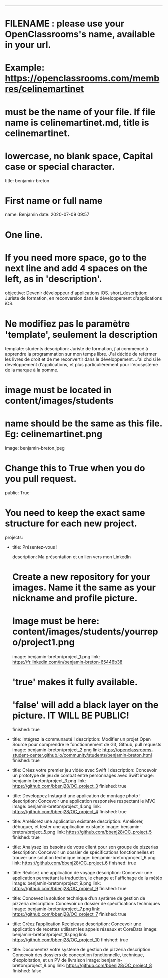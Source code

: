 ---

# FILENAME : please use your OpenClassrooms's name, available in your url.
# Example: https://openclassrooms.com/membres/celinemartinet
# must be the name of your file. If file name is celinemartinet.md, title is celinemartinet.
# lowercase, no blank space, Capital case or special character.
title: benjamin-breton

# First name or full name
name: Benjamin
date: 2020-07-09 09:57

# One line.
# If you need more space, go to the next line and add 4 spaces on the left, as in 'description'.
objective: Devenir développeur d'applications iOS.
short_description: Juriste de formation, en reconversion dans le développement d'applications iOS.

# Ne modifiez pas le paramètre 'template', seulement la description
template: students
description:
    Juriste de formation, j'ai commencé à apprendre la programmation sur mon temps libre. 
    J'ai décidé de refermer les livres de droit et de me reconvertir dans le développement.
    J'ai choisi le développement d'applications, et plus particulièrement 
    pour l'écosystème de la marque à la pomme.



# image must be located in content/images/students
# name should be the same as this file. Eg: celinemartinet.png
image: benjamin-breton.jpeg

# Change this to True when you do you pull request.
public: True

# You need to keep the exact same structure for each new project.
projects:
  - title: Présentez-vous !

    description: Ma présentation et un lien vers mon LinkedIn
    # Create a new repository for your images. Name it the same as your nickname and profile picture.
    # Image must be here: content/images/students/yourrepo/project1.png
    image: benjamin-breton/project_1.png
    link: https://fr.linkedin.com/in/benjamin-breton-65446b38
    # 'true' makes it fully available.
    # 'false' will add a black layer on the picture. IT WILL BE PUBLIC!
    finished: true
  - title: Intégrez la communauté !
    description: Modifier un projet Open Source pour comprendre le fonctionnement de Git, Github, pull requests
    image: benjamin-breton/project_2.png
    link: https://openclassrooms-student-center.github.io/community/students/benjamin-breton.html
    finished: true
  - title: Créez votre premier jeu vidéo avec Swift !
    description: Concevoir un prototype de jeu de combat entre personnages avec Swift
    image: benjamin-breton/project_3.png
    link: https://github.com/bbenj28/OC_project_3
    finished: true
  - title: Développez Instagrid une application de montage photo !
    description: Concevoir une application responsive respectant le MVC
    image: benjamin-breton/project_4.png
    link: https://github.com/bbenj28/OC_project_4
    finished: true
  - title: Améliorez une application existante
    description: Améliorer, débuguer, et tester une application existante
    image: benjamin-breton/project_5.png
    link: https://github.com/bbenj28/OC_project_5
    finished: true
  - title: Analysez les besoins de votre client pour son groupe de pizzerias
    description: Concevoir un dossier de spécifications fonctionnelles et trouver une solution technique
    image: benjamin-breton/project_6.png
    link: https://github.com/bbenj28/OC_project_6
    finished: true
  - title: Réalisez une application de voyage
    description: Concevoir une application permettant la traduction, le change et l'affichage de la météo
    image: benjamin-breton/project_9.png
    link: https://github.com/bbenj28/OC_project_9
    finished: true
  - title: Concevez la solution technique d’un système de gestion de pizzeria
    description: Concevoir un dossier de spécifications techniques
    image: benjamin-breton/project_7.png
    link: https://github.com/bbenj28/OC_project_7
    finished: true
  - title: Créez l’application Reciplease
    description: Concevoir une application de recettes utilisant les appels réseaux et CoreData
    image: benjamin-breton/project_10.png
    link: https://github.com/bbenj28/OC_project_10
    finished: true
  - title: Documentez votre système de gestion de pizzeria
    description: Concevoir des dossiers de conception fonctionnelle, technique, d'exploitation, et un PV de livraison
    image: benjamin-breton/project_8.png
    link: https://github.com/bbenj28/OC_project_8
    finished: false

